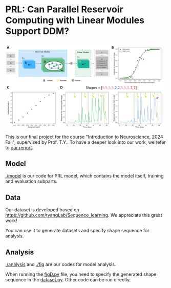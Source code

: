 # PRL: Can Parallel Reservoir Computing with Linear Modules Support DDM?

![overview](/fig/overview.png)

This is our final project for the course "Introduction to Neuroscience, 2024 Fall", supervised by Prof. T.Y.. To have a deeper look into our work, we refer to [our report](/PRL.pdf).

## Model

[./model](/model) is our code for PRL model, which contains the model itself, training and evaluation subparts.

## Data

Our dataset is developed based on https://github.com/tyangLab/Sequence_learning. We appreciate this great work! 

You can use it to generate datasets and specify shape sequence for analysis.

## Analysis

[./analysis](/analysis) and [./fig](/fig) are our codes for model analysis. 

When running the [figD.py](/fig/figD.py) file, you need to specify the generated shape sequence in the [dataset.py](/data/dataset.py). Other code can be run directly.
